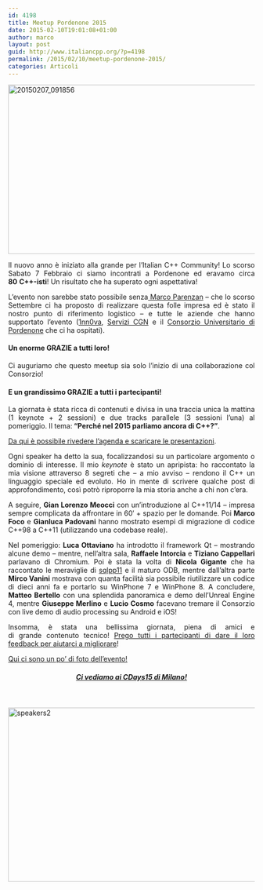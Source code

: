 ```yaml
---
id: 4198
title: Meetup Pordenone 2015
date: 2015-02-10T19:01:08+01:00
author: marco
layout: post
guid: http://www.italiancpp.org/?p=4198
permalink: /2015/02/10/meetup-pordenone-2015/
categories: Articoli
---
```

<p style="text-align: justify;">
  <a href="http://www.italiancpp.org/wp-content/uploads/2014/11/20150207_091856.jpg"><img loading="lazy" class="aligncenter wp-image-4199" src="http://www.italiancpp.org/wp-content/uploads/2014/11/20150207_091856-1024x576.jpg" alt="20150207_091856" width="600" height="345" /></a>
</p>

<p style="text-align: justify;">
  Il nuovo anno è iniziato alla grande per l&#8217;Italian C++ Community! Lo scorso Sabato 7 Febbraio ci siamo incontrati a Pordenone ed eravamo circa <strong>80</strong> <strong>C++-isti</strong>! Un risultato che ha superato ogni aspettativa!
</p>

<p style="text-align: justify;">
  L&#8217;evento non sarebbe stato possibile senza<a href="https://it.linkedin.com/in/marcoparenzan" target="_blank"> Marco Parenzan</a> &#8211; che lo scorso Settembre ci ha proposto di realizzare questa folle impresa ed è stato il nostro punto di riferimento logistico &#8211; e tutte le aziende che hanno supportato l&#8217;evento (<a href="http://innovazionefvg.net" target="_blank">1nn0va</a>, <a href="http://www.cgn.it/" target="_blank">Servizi CGN</a> e il <a href="http://www.unipordenone.it/" target="_blank">Consorzio Universitario di Pordenone</a> che ci ha ospitati).
</p>

<h4 style="text-align: justify;">
  Un enorme GRAZIE a tutti loro!
</h4>

<p style="text-align: justify;">
  Ci auguriamo che questo meetup sia solo l&#8217;inizio di una collaborazione col Consorzio!
</p>

<h4 style="text-align: justify;">
  E un grandissimo GRAZIE a tutti i partecipanti!
</h4>

<p style="text-align: justify;">
  La giornata è stata ricca di contenuti e divisa in una traccia unica la mattina (1 keynote + 2 sessioni) e due tracks parallele (3 sessioni l&#8217;una) al pomeriggio. Il tema:<strong> &#8220;Perché nel 2015 parliamo ancora di C++?&#8221;</strong>.
</p>

<p style="text-align: justify;">
  <a href="http://www.italiancpp.org/event/meetup-pordenone-2015/" target="_blank">Da qui è possibile rivedere l&#8217;agenda e scaricare le presentazioni</a>.
</p>

<p style="text-align: justify;">
  Ogni speaker ha detto la sua, focalizzandosi su un particolare argomento o dominio di interesse. Il mio <em>keynote</em> è stato un apripista: ho raccontato la mia visione attraverso 8 segreti che &#8211; a mio avviso &#8211; rendono il C++ un linguaggio speciale ed evoluto. Ho in mente di scrivere qualche post di approfondimento, così potrò riproporre la mia storia anche a chi non c&#8217;era.
</p>

<p style="text-align: justify;">
  A seguire, <strong>Gian Lorenzo Meocci</strong> con un&#8217;introduzione al C++11/14 &#8211; impresa sempre complicata da affrontare in 60&#8242; + spazio per le domande. Poi <strong>Marco Foco</strong> e <strong>Gianluca Padovani</strong> hanno mostrato esempi di migrazione di codice C++98 a C++11 (utilizzando una codebase reale).
</p>

<p style="text-align: justify;">
  Nel pomeriggio: <strong>Luca Ottaviano</strong> ha introdotto il framework Qt &#8211; mostrando alcune demo &#8211; mentre, nell&#8217;altra sala, <strong>Raffaele Intorcia</strong> e <strong>Tiziano Cappellari</strong> parlavano di Chromium. Poi è stata la volta di <strong>Nicola Gigante</strong> che ha raccontato le meraviglie di <a href="https://github.com/rbock/sqlpp11" target="_blank">sqlpp11</a> e il maturo ODB, mentre dall&#8217;altra parte <strong>Mirco Vanini</strong> mostrava con quanta facilità sia possibile riutilizzare un codice di dieci anni fa e portarlo su WinPhone 7 e WinPhone 8. A concludere, <strong>Matteo Bertello</strong> con una splendida panoramica e demo dell&#8217;Unreal Engine 4, mentre <strong>Giuseppe Merlino</strong> e <strong>Lucio Cosmo</strong> facevano tremare il Consorzio con live demo di audio processing su Android e iOS!
</p>

<p style="text-align: justify;">
  Insomma, è stata una bellissima giornata, piena di amici e di grande contenuto tecnico! <a href="https://joind.in/event/view/3228" target="_blank">Prego tutti i partecipanti di dare il loro feedback per aiutarci a migliorare</a>!
</p>

<p style="text-align: justify;">
  <a href="https://www.facebook.com/photo.php?fbid=10153119575291057&set=oa.585553418246317&type=1&theater" target="_blank">Qui ci sono un po&#8217; di foto dell&#8217;evento!</a>
</p>

<h5 style="text-align: center;">
  <a href="http://www.italiancpp.org/event/community-days-2015/" target="_blank">Ci vediamo ai CDays15 di Milano!</a>
</h5>

<span style="color: #ffffff;"> </span>

[<img loading="lazy" class="aligncenter wp-image-4205 " src="http://www.italiancpp.org/wp-content/uploads/2015/02/speakers2.jpg" alt="speakers2" width="631" height="355" srcset="http://192.168.64.2/wordpress/wp-content/uploads/2015/02/speakers2.jpg 1024w, http://192.168.64.2/wordpress/wp-content/uploads/2015/02/speakers2-300x168.jpg 300w, http://192.168.64.2/wordpress/wp-content/uploads/2015/02/speakers2-600x337.jpg 600w, http://192.168.64.2/wordpress/wp-content/uploads/2015/02/speakers2-250x140.jpg 250w" sizes="(max-width: 631px) 100vw, 631px" />](http://www.italiancpp.org/wp-content/uploads/2015/02/speakers2.jpg)